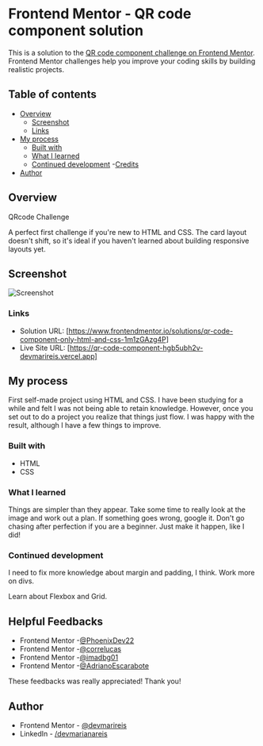 # Frontend Mentor - QR code component solution

This is a solution to the [QR code component challenge on Frontend Mentor](https://www.frontendmentor.io/challenges/qr-code-component-iux_sIO_H). Frontend Mentor challenges help you improve your coding skills by building realistic projects. 

## Table of contents

- [Overview](#overview)
  - [Screenshot](#screenshot)
  - [Links](#links)
- [My process](#my-process)
  - [Built with](#built-with)
  - [What I learned](#what-i-learned)
  - [Continued development](#continued-development)
  -[Credits](#credits)
- [Author](#author)


## Overview
 QRcode Challenge

 A perfect first challenge if you're new to HTML and CSS. The card layout doesn't shift, so it's ideal if you haven't learned about building responsive layouts yet.

## Screenshot
![Screenshot](Screenshot.jpg)

### Links

- Solution URL: [https://www.frontendmentor.io/solutions/qr-code-component-only-html-and-css-1m1zGAzg4P]
- Live Site URL: [https://qr-code-component-hgb5ubh2v-devmarireis.vercel.app]

## My process
First self-made project using HTML and CSS. I have been studying for a while and felt I was not being able to retain knowledge. However, once you set out to do a project you realize that things just flow. I was happy with the result, although I have a few things to improve.
 
### Built with

- HTML
- CSS

### What I learned
Things are simpler than they appear. Take some time to really look at the image and work out a plan. If something goes wrong, google it. Don't go chasing after perfection if you are a beginner. Just make it happen, like I did!

### Continued development

I need to fix more knowledge about margin and padding, I think.
Work more on divs.

Learn about Flexbox and Grid.

## Helpful Feedbacks

- Frontend Mentor -[@PhoenixDev22](https://www.frontendmentor.io/profile/PhoenixDev22)
- Frontend Mentor -[@correlucas](https://www.frontendmentor.io/profile/correlucas)
- Frontend Mentor -[@imadbg01](https://www.frontendmentor.io/profile/imadbg01)
- Frontend Mentor -[@AdrianoEscarabote](https://www.frontendmentor.io/profile/AdrianoEscarabote)

These feedbacks was really appreciated! Thank you! 

## Author

- Frontend Mentor - [@devmarireis](https://www.frontendmentor.io/profile/devmarireis)
- LinkedIn - [/devmarianareis](https://www.linkedin.com/in/devmarianareis)
